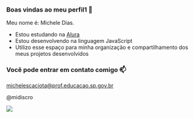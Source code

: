 ### Boas vindas ao meu perfil1 🤯


Meu nome é: Michele Dias.

- Estou estudando na [Alura](https://www.alura.com.br)
- Estou desenvolvendo na linguagem JavaScript
- Utilizo esse espaço para minha organização e compartilhamento dos meus projetos desenvolvidos

### Você pode entrar em contato comigo 📫
michelescaciota@prof.educacao.sp.gov.br

@midiscro

![](https://media.tenor.com/opEBWw0uddoAAAAM/umm.gif)
